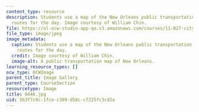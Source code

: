 ```yaml
---
content_type: resource
description: Students use a map of the New Orleans public transportation to plan their
  routes for the day. Image courtesy of William Chin.
file: https://ol-ocw-studio-app-qa.s3.amazonaws.com/courses/11-027-city-to-city-comparing-researching-and-writing-about-cities-new-orleans-spring-2011/5b3f7c9c1fcec309d58ccf225fc3cd2a_0446.jpg
file_type: image/jpeg
image_metadata:
  caption: Students use a map of the New Orleans public transportation to plan their
    routes for the day.
  credit: Image courtesy of William Chin.
  image-alt: A public transportation map of New Orleans.
learning_resource_types: []
ocw_type: OCWImage
parent_title: Image Gallery
parent_type: CourseSection
resourcetype: Image
title: 0446.jpg
uid: 5b3f7c9c-1fce-c309-d58c-cf225fc3cd2a
---
```

